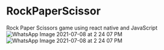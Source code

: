 # RockPaperScissor
Rock Paper Scissors game using react native and JavaScript
![WhatsApp Image 2021-07-08 at 2 24 07 PM](https://user-images.githubusercontent.com/76528925/124893995-ddbd8280-dff8-11eb-9cc0-438f5db91cc5.jpeg)
![WhatsApp Image 2021-07-08 at 2 24 07 PM](https://user-images.githubusercontent.com/76528925/124893995-ddbd8280-dff8-11eb-9cc0-438f5db91cc5.jpeg)
